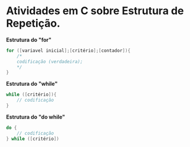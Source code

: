 # Atividades em C sobre Estrutura de Repetição.

**Estrutura do "for"**

```C
for ([variavel inicial];[critério];[contador]){
    /*
    codificação (verdadeira);
    */
}
```

**Estrutura do "while"**

```C
while ([critério]){
    // codificação
}
```

**Estrutura do "do while"**

```C
do {
    // codificação
} while ([critério])
```
